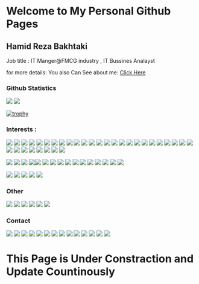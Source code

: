 # Welcome to My Personal Github Pages

## Hamid Reza Bakhtaki

Job title : IT Manger@FMCG industry , IT Bussines Analayst

for more details:
You also Can See about me:
[Click Here](https://bakhtaki.github.io/aboutme)

### Github Statistics

 <img src="https://github-readme-stats.vercel.app/api?username=bakhtaki&count_private=true&theme=radical&show_icons=true" />  <img src="https://github-readme-streak-stats.herokuapp.com/?user=bakhtaki"/>
 
 [![trophy](https://github-profile-trophy.vercel.app/?username=bakhtaki&theme=onedark)](https://github.com/ryo-ma/github-profile-trophy)



### Interests :
<img src="https://img.shields.io/badge/Python-FFD43B?style=for-the-badge&logo=python&logoColor=blue&style=flat" /> <img src="https://img.shields.io/badge/R-276DC3?style=for-the-badge&logo=r&logoColor=white&style=flat" />
<img src="https://img.shields.io/badge/Numpy-777BB4?style=for-the-badge&logo=numpy&logoColor=white&style=flat" />
<img src="https://img.shields.io/badge/Go-00ADD8?style=for-the-badge&logo=go&logoColor=white&style=flat" />
<img src="https://img.shields.io/badge/Pandas-2C2D72?style=for-the-badge&logo=pandas&logoColor=white&style=flat" /> <img src="https://img.shields.io/badge/Jupyter-F37626.svg?&style=for-the-badge&logo=Jupyter&logoColor=white&style=flat" /> 
<img src="https://img.shields.io/badge/Raspberry%20Pi-A22846?style=for-the-badge&logo=Raspberry%20Pi&logoColor=white&style=flat" /> 
<img src="https://img.shields.io/badge/C%2B%2B-00599C?style=for-the-badge&logo=c%2B%2B&logoColor=white&style=flat" />
<img src="https://img.shields.io/badge/json-5E5C5C?style=for-the-badge&logo=json&logoColor=white&style=flat" />
<img src="https://img.shields.io/badge/Plotly-239120?style=for-the-badge&logo=plotly&logoColor=white&style=flat" /> <img src="https://img.shields.io/badge/conda-342B029.svg?&style=for-the-badge&logo=anaconda&logoColor=white&style=flat" /> 
<img src="https://img.shields.io/badge/Docker-2CA5E0?style=for-the-badge&logo=docker&logoColor=white&style=flat" /> 
<img src="https://img.shields.io/badge/Django-092E20?style=for-the-badge&logo=django&logoColor=green&style=flat" /> 
<img src="https://img.shields.io/badge/PowerBI-F2C811?style=for-the-badge&logo=Power%20BI&logoColor=white&style=flat" /> <img src="https://img.shields.io/badge/Shell_Script-121011?style=for-the-badge&logo=gnu-bash&logoColor=white&style=flat" /> <img src="https://img.shields.io/badge/Socket.io-010101?&style=for-the-badge&logo=Socket.io&logoColor=white&style=flat" /> 
<img src="https://img.shields.io/badge/Editor%20Config-E0EFEF?style=for-the-badge&logo=editorconfig&logoColor=000&style=flat" />
<img src="https://img.shields.io/badge/Visual_Studio_Code-0078D4?style=for-the-badge&logo=visual%20studio%20code&logoColor=white&style=flat&style=flat" />
<img src="https://img.shields.io/badge/PyCharm-000000.svg?&style=for-the-badge&logo=PyCharm&logoColor=white&style=flat" /> 
<img src="https://img.shields.io/badge/NeoVim-%2357A143.svg?&style=for-the-badge&logo=neovim&logoColor=white&style=flat" />
<img src="https://img.shields.io/badge/CLion-000000?style=for-the-badge&logo=clion&logoColor=white&style=flat" /> 
<img src="https://img.shields.io/badge/Atom-66595C?style=for-the-badge&logo=Atom&logoColor=white&style=flat" /> <img src="https://img.shields.io/badge/HTML5-E34F26?style=for-the-badge&logo=html5&logoColor=white&style=flat"/>
<img src="https://img.shields.io/badge/Google%20Sheets-34A853?style=for-the-badge&logo=google-sheets&logoColor=white&style=flat" /> 
<img src="https://img.shields.io/badge/LibreOffice-18A303?style=for-the-badge&logo=LibreOffice&logoColor=white&style=flat" /> 
<img src="https://img.shields.io/badge/Microsoft_Excel-217346?style=for-the-badge&logo=microsoft-excel&logoColor=white&style=flat" /> 
<img src="https://img.shields.io/badge/Prezi-3181FF?style=for-the-badge&logo=prezi&logoColor=white&style=flat" /> 
<img src="https://img.shields.io/badge/Microsoft_Visio-3955A3?style=for-the-badge&logo=microsoft-visio&logoColor=white&style=flat" /> <img src="https://img.shields.io/badge/Microsoft_SharePoint-0078D4?style=for-the-badge&logo=microsoft-sharepoint&logoColor=white&style=flat&style=flat" /> <img src="https://img.shields.io/badge/GNU%20Bash-4EAA25?style=for-the-badge&logo=GNU%20Bash&logoColor=white&style=flat" /> <img src="https://img.shields.io/badge/windows%20terminal-4D4D4D?style=for-the-badge&logo=windows%20terminal&logoColor=white&style=flat" />
<img src="https://img.shields.io/badge/tmux-1BB91F?style=for-the-badge&logo=tmux&logoColor=white&style=flat" /> <img src="https://img.shields.io/badge/powershell-5391FE?style=for-the-badge&logo=powershell&logoColor=white&style=flat" /> 

<img src="https://img.shields.io/badge/cisco-0078D6?style=for-the-badge&logo=cisco&logoColor=green&style=flat" /> <img src="https://img.shields.io/badge/vmware-0078D6?style=for-the-badge&logo=vmware&logoColor=white&style=flat" /> <img src="https://img.shields.io/badge/hp-0078D6?style=for-the-badge&logo=hp&logoColor=white&style=flat" />
<img src="https://img.shields.io/badge/Microsoft-666666?style=for-the-badge&logo=microsoft&logoColor=white&style=flat" /><img src="https://img.shields.io/badge/Alpine_Linux-0D597F?style=for-the-badge&logo=alpine-linux&logoColor=white&style=flat" /> <img src="https://img.shields.io/badge/Arch_Linux-1793D1?style=for-the-badge&logo=arch-linux&logoColor=white&style=flat" /> <img src="https://img.shields.io/badge/Cent%20OS-262577?style=for-the-badge&logo=CentOS&logoColor=white&style=flat" /> <img src="https://img.shields.io/badge/Fedora-294172?style=for-the-badge&logo=fedora&logoColor=white&style=flat" /> <img src="https://img.shields.io/badge/Kali_Linux-557C94?style=for-the-badge&logo=kali-linux&logoColor=white&style=flat" /> <img src="https://img.shields.io/badge/Linux-FCC624?style=for-the-badge&logo=linux&logoColor=black&style=flat" /> 
<img src="https://img.shields.io/badge/mac%20os-000000?style=for-the-badge&logo=apple&logoColor=white&style=flat" /> <img src="https://img.shields.io/badge/manjaro-35BF5C?style=for-the-badge&logo=manjaro&logoColor=white&style=flat" /> <img src="https://img.shields.io/badge/Red%20Hat-EE0000?style=for-the-badge&logo=redhat&logoColor=white&style=flat" /> 
<img src="https://img.shields.io/badge/SUSE-0C322C?style=for-the-badge&logo=SUSE&logoColor=white&style=flat" /> <img src="https://img.shields.io/badge/Ubuntu-E95420?style=for-the-badge&logo=ubuntu&logoColor=white&style=flat" /> <img src="https://img.shields.io/badge/Windows-0078D6?style=for-the-badge&logo=windows&logoColor=white&style=flat" /> 

<img src="https://img.shields.io/badge/Microsoft%20SQL%20Server-CC2927?style=for-the-badge&logo=microsoft%20sql%20server&logoColor=white&style=flat" /> <img src="https://img.shields.io/badge/MariaDB-003545?style=for-the-badge&logo=mariadb&logoColor=white&style=flat" /> <img src="https://img.shields.io/badge/MongoDB-4EA94B?style=for-the-badge&logo=mongodb&logoColor=white&style=flat" /> <img src="https://img.shields.io/badge/MySQL-005C84?style=for-the-badge&logo=mysql&logoColor=white&style=flat" />  <img src="https://img.shields.io/badge/SQLite-07405E?style=for-the-badge&logo=sqlite&logoColor=white&style=flat" />

### Other
<img src="https://img.shields.io/badge/FIFA-B7312F?style=for-the-badge&logo=fifa&logoColor=white&style=flat" /> <img src="https://img.shields.io/badge/Xbox-107C10?style=for-the-badge&logo=xbox&logoColor=white&style=flat" /> <img src="https://img.shields.io/badge/dogecoin-C2A633?style=for-the-badge&logo=dogecoin&logoColor=white&style=flat" />  <img src="https://img.shields.io/badge/polkadot-E6007A?style=for-the-badge&logo=polkadot&logoColor=000&style=flat" /> <img src= "https://img.shields.io/badge/Bitcoin%20Cash-0AC18E?style=for-the-badge&logo=Bitcoin%20Cash&logoColor=white&style=flat" /> <img src= "https://img.shields.io/badge/Ethereum-3C3C3D?style=for-the-badge&logo=Ethereum&logoColor=white&style=flat" />

### Contact
<img src="https://img.shields.io/badge/Gmail-D14836?style=for-the-badge&logo=gmail&logoColor=white&style=flat" /> <img src="https://img.shields.io/badge/Microsoft_Outlook-0078D4?style=for-the-badge&logo=microsoft-outlook&logoColor=white&style=flat" /> <img src="https://img.shields.io/badge/Telegram-2CA5E0?style=for-the-badge&logo=telegram&logoColor=white&style=flat" /> 
<img src="https://img.shields.io/badge/WhatsApp-25D366?style=for-the-badge&logo=whatsapp&logoColor=white&style=flat" /> <img src="https://img.shields.io/badge/Discord-5865F2?style=for-the-badge&logo=discord&logoColor=white&style=flat" /> <img src="https://img.shields.io/badge/Microsoft_Teams-6264A7?style=for-the-badge&logo=microsoft-teams&logoColor=white&style=flat" /> <img src="https://img.shields.io/badge/Slack-4A154B?style=for-the-badge&logo=slack&logoColor=white&style=flat" /> <img src="https://img.shields.io/badge/Skype-00AFF0?style=for-the-badge&logo=skype&logoColor=white&style=flat" /> <img src="https://img.shields.io/badge/-LeetCode-FFA116?style=for-the-badge&logo=LeetCode&logoColor=black&style=flat" /> 
<img src="https://img.shields.io/badge/Kaggle-20BEFF?style=for-the-badge&logo=Kaggle&logoColor=white&style=flat" /> 
<img src="https://img.shields.io/badge/-Hackerrank-2EC866?style=for-the-badge&logo=HackerRank&logoColor=white&style=flat" /> 
 <img src="https://img.shields.io/badge/GitHub-100000?style=for-the-badge&logo=github&logoColor=white&style=flat" /> <img src="https://img.shields.io/badge/Reddit-FF4500?style=for-the-badge&logo=reddit&logoColor=white&style=flat" /> <img src= "https://img.shields.io/badge/GeeksforGeeks-298D46?style=for-the-badge&logo=geeksforgeeks&logoColor=white&style=flat"/> 
 
# This Page is Under Constraction and Update Countinously
